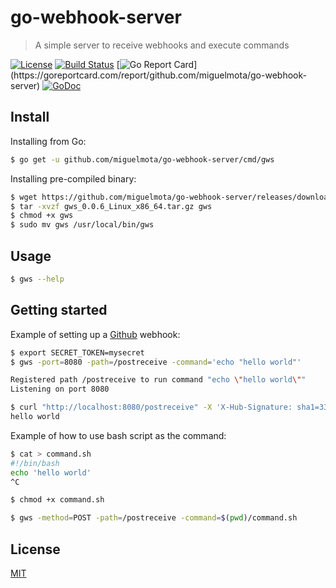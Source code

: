 # go-webhook-server

> A simple server to receive webhooks and execute commands

[![License](http://img.shields.io/badge/license-MIT-blue.svg)](https://raw.githubusercontent.com/miguelmota/go-webhook-server/master/LICENSE)
[![Build Status](https://travis-ci.org/miguelmota/go-webhook-server.svg?branch=master)](https://travis-ci.org/miguelmota/go-webhook-server)
[![Go Report Card](https://goreportcard.com/badge/github.com/miguelmota/go-webhook-server?)](https://goreportcard.com/report/github.com/miguelmota/go-webhook-server)
[![GoDoc](https://godoc.org/github.com/miguelmota/go-webhook-server?status.svg)](https://godoc.org/github.com/miguelmota/go-webhook-server)

## Install

Installing from Go:

```bash
$ go get -u github.com/miguelmota/go-webhook-server/cmd/gws
```

Installing pre-compiled binary:

```bash
$ wget https://github.com/miguelmota/go-webhook-server/releases/download/v0.0.6/gws_0.0.6_Linux_x86_64.tar.gz
$ tar -xvzf gws_0.0.6_Linux_x86_64.tar.gz gws
$ chmod +x gws
$ sudo mv gws /usr/local/bin/gws
```

## Usage

```bash
$ gws --help
```

## Getting started

Example of setting up a [Github](https://developer.github.com/webhooks/creating/) webhook:

```bash
$ export SECRET_TOKEN=mysecret
$ gws -port=8080 -path=/postreceive -command='echo "hello world"'

Registered path /postreceive to run command "echo \"hello world\""
Listening on port 8080
```

```bash
$ curl "http://localhost:8080/postreceive" -X 'X-Hub-Signature: sha1=33f9d709782f62b8b4a0178586c65ab098a39fe2'
hello world
```

Example of how to use bash script as the command:

```bash
$ cat > command.sh
#!/bin/bash
echo 'hello world'
^C

$ chmod +x command.sh

$ gws -method=POST -path=/postreceive -command=$(pwd)/command.sh
```

## License

[MIT](LICENSE)
